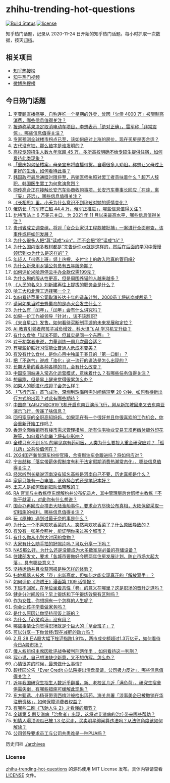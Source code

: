 # zhihu-trending-hot-questions

[![Build Status](https://github.com/justjavac/zhihu-trending-hot-questions/workflows/ci/badge.svg?branch=master)](https://github.com/justjavac/zhihu-trending-hot-questions/actions)
[![license](https://img.shields.io/github/license/justjavac/zhihu-trending-hot-questions)](https://github.com/justjavac/zhihu-trending-hot-questions/blob/master/LICENSE)

知乎热门话题，记录从 2020-11-24
日开始的知乎热门话题。每小时抓取一次数据，按天[归档](./archives)。

## 相关项目

- [知乎热搜榜](https://github.com/justjavac/zhihu-trending-top-search)
- [知乎热门视频](https://github.com/justjavac/zhihu-trending-hot-video)
- [微博热搜榜](https://github.com/justjavac/weibo-trending-hot-search)

## 今日热门话题

<!-- BEGIN -->
<!-- 最后更新时间 Thu Feb 29 2024 09:15:20 GMT+0800 (China Standard Time) -->

1. [李亚鹏直播痛哭，自称连吃一个星期的外卖，曾因「欠债 4000 万」被限制高消费，哪些信息值得关注？](https://www.zhihu.com/question/646232545)
1. [报道称苹果决定取消电动车项目，李想表示「绝对正确」，雷军称「非常震惊」，哪些信息值得关注？](https://www.zhihu.com/question/646219752)
1. [专家预测全球楼市拐点已至，该如何应对上涨的房价，现在买房是否合适？](https://www.zhihu.com/question/646299904)
1. [古代没有铀，那么铀字是谁发明的？](https://www.zhihu.com/question/642438609)
1. [高校专硕招生人数九年涨超 45 万，多所高校明确不给专硕生提供住宿，如何看待此类现象？](https://www.zhihu.com/question/646222134)
1. [「重庆姐弟坠楼案」母亲宣布将直播带货，自曝很多人劝阻，称想让父母过上更好的生活，如何看待此事？](https://www.zhihu.com/question/646330000)
1. [韩国政府最后通牒时限将至，吊销医师执照对罢工者意味着什么？超万人辞职，韩国医生罢工为何愈演愈烈？](https://www.zhihu.com/question/646230849)
1. [网传高合正在接触长安汽车协商收购事项，长安汽车董事长回应「在谈，离『妥』还远」，哪些信息值得关注？](https://www.zhihu.com/question/646261945)
1. [《长相思》里，小夭为什么意识不到玱玹对她的感情变化？](https://www.zhihu.com/question/622215421)
1. [俄防长「乌军阵亡超 44.4 万，俄军正推进」，哪些信息值得关注？](https://www.zhihu.com/question/646289525)
1. [比特币站上 6 万美元关口，为 2021 年 11 月以来最高水平，哪些信息值得关注？](https://www.zhihu.com/question/646274358)
1. [贵州省成立调查组，将对「女企业家讨工程款被批捕」一案进行全面审查，该事件或将如何发展？](https://www.zhihu.com/question/646283321)
1. [为什么很多人把“荨”读成“xún”，而不会把“驼”读成“tā”？](https://www.zhihu.com/question/645252501)
1. [为什么国内很多教材都是“先告诉你xx就是这样的，然后在后面的学习中慢慢领悟到xx为什么是这样的”？](https://www.zhihu.com/question/643634230)
1. [年轻人「带癌上班」频上热搜，支付宝上的收入险真的管用吗?](https://www.zhihu.com/question/646224770)
1. [为什么新录用乡镇公务员有五年服务期？](https://www.zhihu.com/question/645307175)
1. [如何评价米哈游停云手办全款仅需199元？](https://www.zhihu.com/question/646090650)
1. [为什么狗的服从性更高，但是周围养猫的人越来越多？](https://www.zhihu.com/question/640371098)
1. [《人民的名义》刘新建再往上提拔的职务会是什么？](https://www.zhihu.com/question/488577818)
1. [哈工大和北理工选择哪一个？](https://www.zhihu.com/question/329076452)
1. [如何看待苹果公司取消长达十年的造车计划，2000员工将转岗或裁员？](https://www.zhihu.com/question/646209706)
1. [请问如果当时去蜂巢岛的是赤犬会发生什么？](https://www.zhihu.com/question/644997356)
1. [为什么有「闰年」，「闰年」会有什么讲究吗？](https://www.zhihu.com/question/646353301)
1. [如果一份工作被领导「针对」，该不该辞职?](https://www.zhihu.com/question/645995857)
1. [《来自星尘》发售，如何看待买断制手游的未来发展和定位？](https://www.zhihu.com/question/646105352)
1. [AI 教育引领者帮孩子减负增效，科大讯飞 AI 学习机又升级？](https://www.zhihu.com/question/646265337)
1. [有什么食物「叫法不同，但其实是同一个东西」？](https://www.zhihu.com/question/642200892)
1. [对于初学者来说，力量训练一周几次最合适？](https://www.zhihu.com/question/646108285)
1. [有哪些护肤好习惯能让普通人低成本变美？](https://www.zhihu.com/question/645051259)
1. [有没有什么食材，是你心目中独属于春日的「第一口鲜」？](https://www.zhihu.com/question/645243138)
1. [把「不送气」说成「浊化」这一流行的说法是怎么出现的？](https://www.zhihu.com/question/646187940)
1. [长期大量的看各种各样的书，会有什么改变？](https://www.zhihu.com/question/644383234)
1. [中国空间站进入常态化运营模式，意味着什么？有哪些任务值得关注？](https://www.zhihu.com/question/646205015)
1. [想晨跑，但是早上醒来觉得很累怎么办？](https://www.zhihu.com/question/644335671)
1. [如果人的脚进化成蹄子会怎么样？](https://www.zhihu.com/question/645292302)
1. [「飞行汽车」首飞成功，深圳到珠海所需时间缩短至 20 分钟，如何看待新出行方式的出现？对此有哪些期待？](https://www.zhihu.com/question/646238164)
1. [中国商飞ARJ21和C919飞机开启东南亚演示飞行，刚从新加坡回来又去东南亚演示飞行，传递了啥信息？](https://www.zhihu.com/question/646048123)
1. [回归家庭的全职高知妈妈，如果现在有一个很好并且你很喜欢的工作机会，你会重新开始工作吗？](https://www.zhihu.com/question/645627427)
1. [香港全面撤销所有楼市需求管理措施，所有住宅物业交易无须再缴付额外印花税等，如何看待此举？将有何影响？](https://www.zhihu.com/question/646236403)
1. [全球只有不到 5% 的罕见病有药可医，人类为什么要投入重金研究应对？「孤儿药」公共价值何在？](https://www.zhihu.com/question/646080781)
1. [2024国产新能源车纷纷官降，合资燃油车会跟进吗？将如何应对？](https://www.zhihu.com/question/644955805)
1. [宁吉喆称「落实带薪休假制度有利于法定假期消费热潮常态化」，哪些信息值得关注？](https://www.zhihu.com/question/646236321)
1. [经常听到长辈说河南没有知名高校是河南自己不要，历史真相是什么？](https://www.zhihu.com/question/638178984)
1. [家庭只能有一台电脑，该选择台式还是笔记本好？](https://www.zhihu.com/question/645852050)
1. [王夫人是如何做到把队伍带散的？](https://www.zhihu.com/question/643364585)
1. [RA 官宣与主教练申东煜解约并公布纪录片，其中管理层后台怒喷主教练「不能干就滚」，对此你有什么想说？](https://www.zhihu.com/question/646262216)
1. [国台办再回应台撞击大陆渔船事件，要求台方尽快公布真相，大陆保留采取一切措施的权利，哪些信息值得关注？](https://www.zhihu.com/question/646229940)
1. [玩《原神》遇到过最无奈的事是什么？](https://www.zhihu.com/question/600679939)
1. [为什么一个不喜欢吃香菜的人，突然喜欢吃香菜了？什么原因导致的？](https://www.zhihu.com/question/645238014)
1. [有没有一张美食照片，能证明你来过某个城市？](https://www.zhihu.com/question/640840387)
1. [有什么你从小到大讨厌的食物？](https://www.zhihu.com/question/645235289)
1. [大家有什么随手拍的好照片吗？可以分享一下吗？](https://www.zhihu.com/question/639271222)
1. [NAS那么好，为什么还是没能成为大多数家庭必备的存储设备？](https://www.zhihu.com/question/646019346)
1. [住建部发文，要求「各城市要做好今明两年住房发展计划，防止市场大起大落」，具有哪些意义？](https://www.zhihu.com/question/646139130)
1. [坚持运动并且收获回报是种怎样的体验？](https://www.zhihu.com/question/645929673)
1. [扫地机器人技术「卷」出新高度，但如何才能实现真正的「解放双手」？](https://www.zhihu.com/question/645881149)
1. [如何评价《海贼王》漫画第 1109 话情报？](https://www.zhihu.com/question/646216224)
1. [下班不回家，在单位坐着恶性「卷」的意义在哪里？这是职场的晋升之道吗？](https://www.zhihu.com/question/645854353)
1. [健身分时间段吗？早上锻炼和下午锻炼效果有区别吗？](https://www.zhihu.com/question/644182588)
1. [作为女性，你想拥有一个怎样的人生呢？](https://www.zhihu.com/question/645627469)
1. [你会让孩子学着做家务吗？](https://www.zhihu.com/question/641252362)
1. [是什么原因让你坚持带饭上班的？](https://www.zhihu.com/question/641173907)
1. [为什么「心灵鸡汤」没有用？](https://www.zhihu.com/question/645629656)
1. [哪些事情让你觉得职场就是个巨大的「草台班子」？](https://www.zhihu.com/question/644707360)
1. [可以分享一下你曾经/现在减肥的动力吗？](https://www.zhihu.com/question/645929682)
1. [2 月 28 日A股大幅下挫沪指跌1.91%，两市成交额超过1.3万亿元，如何看待今日A股市场？](https://www.zhihu.com/question/646218831)
1. [俄人权组织主席因批评战争被判刑两年半 ，如何看待这一判刑？](https://www.zhihu.com/question/646294614)
1. [写小说，自己想法缺少新意，又不想仿写，怎么办？](https://www.zhihu.com/question/645810164)
1. [心情很差的时候，最想做什么事情?](https://www.zhihu.com/question/611535889)
1. [碧桂园公告「Ever Credit 向法院提出清盘呈请，公司极力反对」，哪些信息值得关注？](https://www.zhihu.com/question/646208359)
1. [近年我国研究生招生人数近乎翻番，新、老校区几近「满负荷」，研究生宿舍供需失衡，有哪些措施可缓解此现象？](https://www.zhihu.com/question/646224420)
1. [东方甄选、小杨哥带货西梅汁被检出泻药，海关总署「涉事美企已被撤销在华注册资格」，如何保障消费者权益？](https://www.zhihu.com/question/646232760)
1. [有哪些二刷《飞驰人生 2》才看懂的细节？](https://www.zhihu.com/question/645131298)
1. [全球第 5 例艾滋病「治愈者」出现，这将对艾滋病的治疗带来哪些帮助？](https://www.zhihu.com/question/646207734)
1. [知情人曝顶流瓜已被 1.3 亿买走，买卖明星绯闻算违法吗？从法律角度该如何解读？](https://www.zhihu.com/question/646204878)
1. [公司领导要求员工与公司共患难是一种PUA吗？](https://www.zhihu.com/question/645892007)

<!-- END -->

历史归档 [./archives](./archives)

### License

[zhihu-trending-hot-questions](https://github.com/justjavac/zhihu-trending-hot-questions)
的源码使用 MIT License 发布。具体内容请查看 [LICENSE](./LICENSE) 文件。
